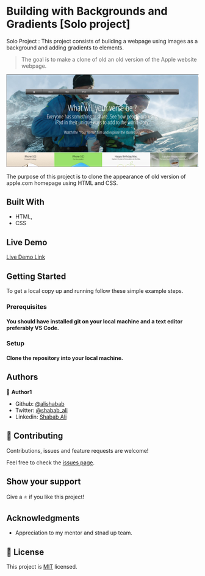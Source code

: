 # Building with Backgrounds and Gradients [Solo project]
Solo Project : This project consists of building a webpage using images as a background and adding gradients to elements.

> The goal is to make a clone of old an old version of the Apple website webpage.

![screenshot](assets/images/screenshot.PNG)

The purpose of this project is to clone the appearance of old version of apple.com homepage using HTML and CSS.

## Built With

- HTML,
- CSS

## Live Demo

[Live Demo Link](https://raw.githack.com/alishabab/Backgrounds-and-Gradients/adding-backgrounds/index.html)

## Getting Started

To get a local copy up and running follow these simple example steps.

### Prerequisites

#### You should have installed git on your local machine and a text editor preferably VS Code.

### Setup

#### Clone the repository into your local machine.

## Authors

👤 **Author1**

- Github: [@alishabab](https://github.com/alishabab)
- Twitter: [@shabab_ali](https://twitter.com/shabab_ali)
- Linkedin: [Shabab Ali](https://www.linkedin.com/in/shababali/)


## 🤝 Contributing

Contributions, issues and feature requests are welcome!

Feel free to check the [issues page](issues/).

## Show your support

Give a ⭐️ if you like this project!

## Acknowledgments

- Appreciation to my mentor and stnad up team.

## 📝 License

This project is [MIT](lic.url) licensed.
